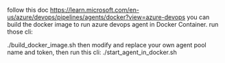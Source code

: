 follow this doc https://learn.microsoft.com/en-us/azure/devops/pipelines/agents/docker?view=azure-devops
you can build the docker image to run azure devops agent in Docker Container.
run those cli:

./build_docker_image.sh
then modify and replace your own agent pool name and token, then run this cli:
./start_agent_in_docker.sh

